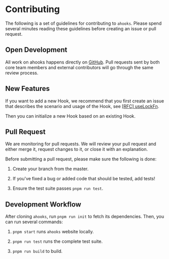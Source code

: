 # Contributing

The following is a set of guidelines for contributing to `ahooks`. Please spend several minutes reading these guidelines before creating an issue or pull request.

## Open Development

All work on ahooks happens directly on [GitHub](https://github.com/alibaba/hooks). Pull requests sent by both core team members and external contributors will go through the same review process.

## New Features

If you want to add a new Hook, we recommend that you first create an issue that describes the scenario and usage of the Hook, see [[RFC] useLockFn](https://github.com/alibaba/hooks/issues/562).

Then you can initialize a new Hook based on an existing Hook.

## Pull Request

We are monitoring for pull requests. We will review your pull request and either merge it, request changes to it, or close it with an explanation.

Before submitting a pull request, please make sure the following is done:

1. Create your branch from the master.

2. If you've fixed a bug or added code that should be tested, add tests!

3. Ensure the test suite passes `pnpm run test`.

## Development Workflow

After cloning `ahooks`, run `pnpm run init` to fetch its dependencies. Then, you can run several commands:

1. `pnpm start` runs `ahooks` website locally.

2. `pnpm run test` runs the complete test suite.

3. `pnpm run build` to build.
